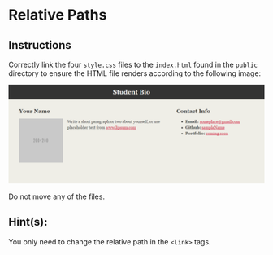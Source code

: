 # Relative Paths

## Instructions

Correctly link the four `style.css` files to the `index.html` found in the `public` directory to ensure the HTML file renders according to the following image:

![](html-css-mockup.png)

Do not move any of the files. 

## Hint(s):

You only need to change the relative path in the `<link>` tags.